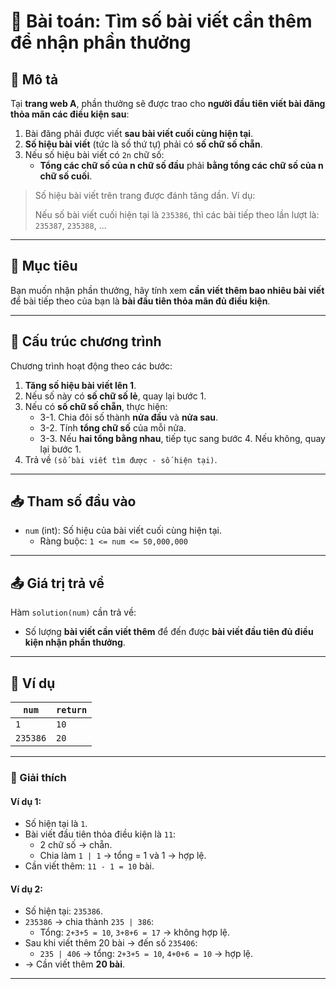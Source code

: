 # 📝 Bài toán: Tìm số bài viết cần thêm để nhận phần thưởng

## 📌 Mô tả

Tại **trang web A**, phần thưởng sẽ được trao cho **người đầu tiên viết bài đăng thỏa mãn các điều kiện sau**:

1. Bài đăng phải được viết **sau bài viết cuối cùng hiện tại**.
2. **Số hiệu bài viết** (tức là số thứ tự) phải có **số chữ số chẵn**.
3. Nếu số hiệu bài viết có `2n` chữ số:
   - **Tổng các chữ số của n chữ số đầu** phải **bằng tổng các chữ số của n chữ số cuối**.

> Số hiệu bài viết trên trang được đánh tăng dần. Ví dụ:
>
> Nếu số bài viết cuối hiện tại là `235386`, thì các bài tiếp theo lần lượt là:
> `235387`, `235388`, ...

---

## 🎯 Mục tiêu

Bạn muốn nhận phần thưởng, hãy tính xem **cần viết thêm bao nhiêu bài viết** để bài tiếp theo của bạn là **bài đầu tiên thỏa mãn đủ điều kiện**.

---

## 🧩 Cấu trúc chương trình

Chương trình hoạt động theo các bước:

1. **Tăng số hiệu bài viết lên 1**.
2. Nếu số này có **số chữ số lẻ**, quay lại bước 1.
3. Nếu có **số chữ số chẵn**, thực hiện:
   - 3-1. Chia đôi số thành **nửa đầu** và **nửa sau**.
   - 3-2. Tính **tổng chữ số** của mỗi nửa.
   - 3-3. Nếu **hai tổng bằng nhau**, tiếp tục sang bước 4. Nếu không, quay lại bước 1.
4. Trả về `(số bài viết tìm được - số hiện tại)`.

---

## 📥 Tham số đầu vào

- `num` (int): Số hiệu của bài viết cuối cùng hiện tại.  
  - Ràng buộc: `1 <= num <= 50,000,000`

---

## 📤 Giá trị trả về

Hàm `solution(num)` cần trả về:

- Số lượng **bài viết cần viết thêm** để đến được **bài viết đầu tiên đủ điều kiện nhận phần thưởng**.

---

## 📘 Ví dụ

| `num`     | `return` |
|-----------|----------|
| `1`       | `10`     |
| `235386`  | `20`     |

---

### 🧠 Giải thích

#### Ví dụ 1:

- Số hiện tại là `1`.
- Bài viết đầu tiên thỏa điều kiện là `11`:
  - 2 chữ số → chẵn.
  - Chia làm `1 | 1` → tổng = 1 và 1 → hợp lệ.
- Cần viết thêm: `11 - 1 = 10` bài.

#### Ví dụ 2:

- Số hiện tại: `235386`.
- `235386` → chia thành `235 | 386`:
  - Tổng: `2+3+5 = 10`, `3+8+6 = 17` → không hợp lệ.
- Sau khi viết thêm 20 bài → đến số `235406`:
  - `235 | 406` → tổng: `2+3+5 = 10`, `4+0+6 = 10` → hợp lệ.
- → Cần viết thêm **20 bài**.

---
